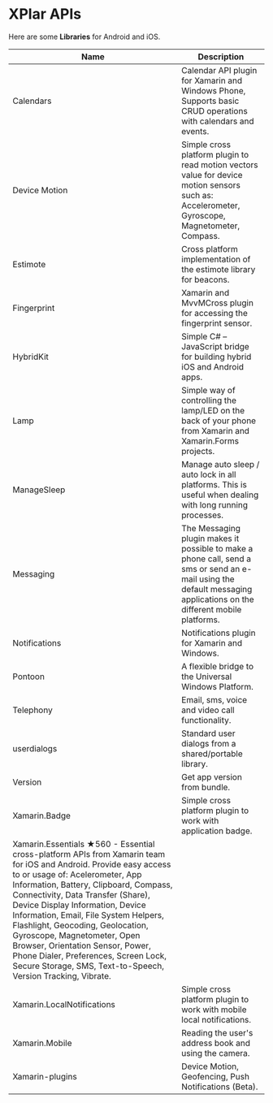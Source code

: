 # XPlar APIs

Here are some **Libraries** for Android and iOS.

|  **Name**                     |  **Description**                                                                                                                                       |
|-------------------------------|--------------------------------------------------------------------------------------------------------------------------------------------------------|
| Calendars                     | Calendar API plugin for Xamarin and Windows Phone, Supports basic CRUD operations with calendars and events.                                           |
| Device Motion                 | Simple cross platform plugin to read motion vectors value for device motion sensors such as: Accelerometer, Gyroscope, Magnetometer, Compass.          |
| Estimote                      | Cross platform implementation of the estimote library for beacons.                                                                                     |
| Fingerprint                   | Xamarin and MvvMCross plugin for accessing the fingerprint sensor.                                                                                     |
| HybridKit                     |Simple C# – JavaScript bridge for building hybrid iOS and Android apps.                                                                                 |
| Lamp                          | Simple way of controlling the lamp/LED on the back of your phone from Xamarin and Xamarin.Forms projects.                                              |
| ManageSleep                   | Manage auto sleep / auto lock in all platforms. This is useful when dealing with long running processes.                                               |
| Messaging                     | The Messaging plugin makes it possible to make a phone call, send a sms or send an e-mail using the default messaging applications on the different mobile platforms.        |
| Notifications                 | Notifications plugin for Xamarin and Windows.                                                                                                          |
| Pontoon                       | A flexible bridge to the Universal Windows Platform.                                                                                                   |
| Telephony                     | Email, sms, voice and video call functionality.                                                                                                        |
| userdialogs                   | Standard user dialogs from a shared/portable library.                                                                                                  |
| Version                       | Get app version from bundle.                                                                                                                           |
| Xamarin.Badge                 | Simple cross platform plugin to work with application badge.                                                                                           |
| Xamarin.Essentials ★560 - Essential cross-platform APIs from Xamarin team for iOS and Android. Provide easy access to or usage of: Acelerometer, App Information, Battery, Clipboard, Compass, Connectivity, Data Transfer (Share), Device Display Information, Device Information, Email, File System Helpers, Flashlight, Geocoding, Geolocation, Gyroscope, Magnetometer, Open Browser, Orientation Sensor, Power, Phone Dialer, Preferences, Screen Lock, Secure Storage, SMS, Text-to-Speech, Version Tracking, Vibrate.                    |
| Xamarin.LocalNotifications    | Simple cross platform plugin to work with mobile local notifications.                                                                                  |
| Xamarin.Mobile                | Reading the user's address book and using the camera.                                                                                                  |
| Xamarin-plugins               | Device Motion, Geofencing, Push Notifications (Beta).                                                                                                  |
